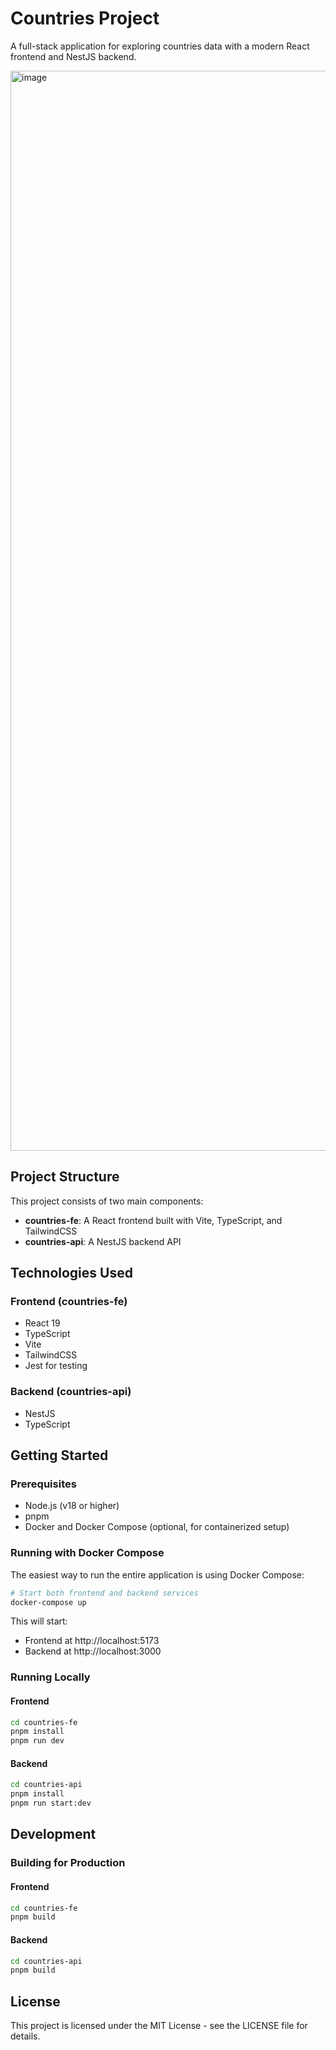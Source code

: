 # Countries Project

A full-stack application for exploring countries data with a modern React frontend and NestJS backend.

<img width="1728" alt="image" src="https://github.com/user-attachments/assets/9a97d343-a88b-41e5-97c2-dde19a0e2700" />


## Project Structure

This project consists of two main components:

-   **countries-fe**: A React frontend built with Vite, TypeScript, and TailwindCSS
-   **countries-api**: A NestJS backend API

## Technologies Used

### Frontend (countries-fe)

-   React 19
-   TypeScript
-   Vite
-   TailwindCSS
-   Jest for testing

### Backend (countries-api)

-   NestJS
-   TypeScript

## Getting Started

### Prerequisites

-   Node.js (v18 or higher)
-   pnpm
-   Docker and Docker Compose (optional, for containerized setup)

### Running with Docker Compose

The easiest way to run the entire application is using Docker Compose:

```bash
# Start both frontend and backend services
docker-compose up
```

This will start:

-   Frontend at http://localhost:5173
-   Backend at http://localhost:3000

### Running Locally

#### Frontend

```bash
cd countries-fe
pnpm install
pnpm run dev
```

#### Backend

```bash
cd countries-api
pnpm install
pnpm run start:dev
```

## Development

### Building for Production

#### Frontend

```bash
cd countries-fe
pnpm build
```

#### Backend

```bash
cd countries-api
pnpm build
```

## License

This project is licensed under the MIT License - see the LICENSE file for details.

